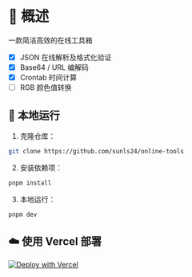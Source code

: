 # 💬 概述

一款简洁高效的在线工具箱

- [x] JSON 在线解析及格式化验证
- [x] Base64 / URL 编解码
- [x] Crontab 时间计算
- [ ] RGB 颜色值转换

## 🚀 本地运行

1. 克隆仓库：

```sh
git clone https://github.com/sunls24/online-tools
```

2. 安装依赖项：

```bash
pnpm install
```

3. 本地运行：

```bash
pnpm dev
```

## ☁️ 使用 Vercel 部署

[![Deploy with Vercel](https://vercel.com/button)](https://vercel.com/new/clone?repository-url=https%3A%2F%2Fgithub.com%2Fsunls24%2Fonline-tools)
